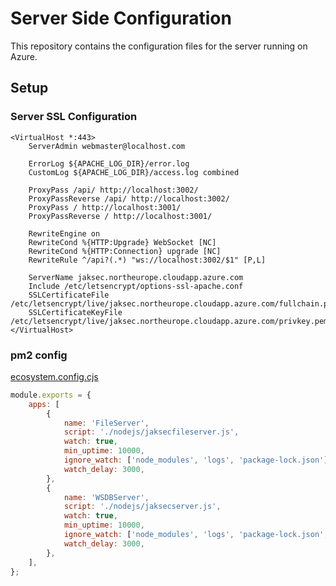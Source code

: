 # Server Side Configuration

This repository contains the configuration files for the server running on Azure.

## Setup

### Server SSL Configuration

```apacheconf
<VirtualHost *:443>
    ServerAdmin webmaster@localhost.com

    ErrorLog ${APACHE_LOG_DIR}/error.log
    CustomLog ${APACHE_LOG_DIR}/access.log combined

    ProxyPass /api/ http://localhost:3002/
    ProxyPassReverse /api/ http://localhost:3002/
    ProxyPass / http://localhost:3001/
    ProxyPassReverse / http://localhost:3001/

    RewriteEngine on
    RewriteCond %{HTTP:Upgrade} WebSocket [NC]
    RewriteCond %{HTTP:Connection} upgrade [NC]
    RewriteRule ^/api?(.*) "ws://localhost:3002/$1" [P,L]

    ServerName jaksec.northeurope.cloudapp.azure.com
    Include /etc/letsencrypt/options-ssl-apache.conf
    SSLCertificateFile /etc/letsencrypt/live/jaksec.northeurope.cloudapp.azure.com/fullchain.pem
    SSLCertificateKeyFile /etc/letsencrypt/live/jaksec.northeurope.cloudapp.azure.com/privkey.pem
</VirtualHost>

```

### pm2 config

[ecosystem.config.cjs](../backend/ecosystem.config.cjs)

```javascript
module.exports = {
	apps: [
		{
			name: 'FileServer',
			script: './nodejs/jaksecfileserver.js',
			watch: true,
			min_uptime: 10000,
			ignore_watch: ['node_modules', 'logs', 'package-lock.json'],
			watch_delay: 3000,
		},
		{
			name: 'WSDBServer',
			script: './nodejs/jaksecserver.js',
			watch: true,
			min_uptime: 10000,
			ignore_watch: ['node_modules', 'logs', 'package-lock.json', 'jaksec'],
			watch_delay: 3000,
		},
	],
};
```
